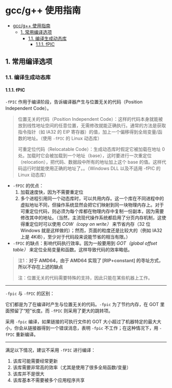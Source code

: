 # gcc/g++ 使用指南

<!-- TOC -->

- [gcc/g++ 使用指南](#gccg-使用指南)
  - [1. 常用编译选项](#1-常用编译选项)
    - [1.1. 编译生成动态库](#11-编译生成动态库)
      - [1.1.1. fPIC](#111-fpic)

<!-- /TOC -->

## 1. 常用编译选项

### 1.1. 编译生成动态库

#### 1.1.1. fPIC

`-fPIC` 作用于编译阶段，告诉编译器产生与位置无关的代码（Position Independent Code）。

> 位置无关的代码（Position Independent Code）：这样的代码本身就能被放到线性地址空间的任意位置，无需修改就能正确执行。通常的方法是获取指令指针（如 IA32 的 EIP 寄存器）的值，加上一个偏移得到全局变量/函数的地址。（使用 `-fPIC` 的 Linux 动态库）
>
> 可重定位代码（Relocatable Code）：生成动态库时假定它被加载在地址 0 处。加载时它会被加载到一个地址（base），这时要进行一次重定位（relocation），把代码、数据段中所有的地址加上这个 base 的值。这样代码运行时就能使用正确的地址了。。（Windows DLL 以及不适用 -fPIC 的 Linux 动态库）

- `-fPIC` 的优点：
  1. 加载速度快，因为不需要重定位
  2. 多个进程引用同一个动态库时，可以共用内存。这一个库在不同进程中的虚拟地址不同，但操作系统显然会把它们映射到同一块物理内存上。对于可重定位代码，则必须为每个库都在物理内存中复制一份副本，因为需要修改其中的地址。（当然，主流现代操作系统都启用了分页内存机制，这使得重定位时可以使用 *COW（copy on write）* 来节省内存（32 位 Windows 就是这样做的）；然而，页面的粒度还是比较大的（例如 IA32 上是 4KiB），至少对于代码段来说能节省的相当有限。）
- `-fPIC` 的缺点：影响代码执行效率。因为一般要用到 *GOT（global offset table）* 来定位全局变量和函数。这样导致代码的效率略低。

> 注1：**对于 AMD64，由于 AMD64 实现了 [RIP+constant] 的寻址方式，所以不存在上述的缺点**
>
> 注：位置无关的代码需要特殊的支持，因此只能在某些机器上工作。

---

`-fpic` 与 `-fPIC` 的区别：

它们都是为了在编译时产生与位置无关的代码。`-fpic` 为了节约内存，在 GOT 里面预留了“短”长度。而 `-fPIC` 则采用了更大的跳转项。

采用 `-fpic` 编译，如果链接的可执行文件的 GOT 大小超过了机器特定的最大大小，你会从链接器得到一个错误消息，表明 `-fpic` 不工作；在这种情况下，用 `-fPIC` 重新编译。

---

满足以下情况，建议不采用 `-fPIC` 进行编译：

1. 该库可能需要经常更新
2. 该库需要非常高的效率（尤其是使用了很多全局函数/变量）
3. 该库并不是很大
4. 该库基本不需要被多个应用程序共享
